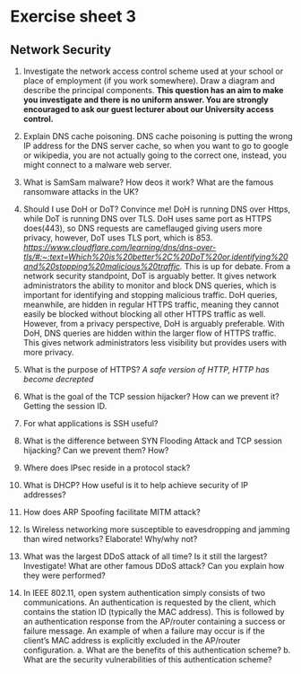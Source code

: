 # Exercise sheet 3

## Network Security

1. Investigate the network access control scheme used at your school or place of employment (if you work somewhere). Draw a diagram and describe the principal components. **This question has an aim to make you investigate and there is no uniform answer. You are strongly encouraged to ask our guest lecturer about our University access control.**

2. Explain DNS cache poisoning.
DNS cache poisoning is putting the wrong IP address for the DNS server cache, so when you want to go to google or wikipedia, you are not actually going to the correct one, instead, you might connect to a malware web server.
3. What is SamSam malware? How deos it work? What are the famous ransomware attacks in the UK?

4. Should I use DoH or DoT? Convince me!
DoH is running DNS over Https, while DoT is running DNS over TLS. DoH uses same port as HTTPS does(443), so DNS requests are cameflauged giving users more privacy, however, DoT uses TLS port, which is 853. 
*https://www.cloudflare.com/learning/dns/dns-over-tls/#:~:text=Which%20is%20better%2C%20DoT%20or,identifying%20and%20stopping%20malicious%20traffic.*
This is up for debate. From a network security standpoint, DoT is arguably better. It gives network administrators the ability to monitor and block DNS queries, which is important for identifying and stopping malicious traffic. DoH queries, meanwhile, are hidden in regular HTTPS traffic, meaning they cannot easily be blocked without blocking all other HTTPS traffic as well.
However, from a privacy perspective, DoH is arguably preferable. With DoH, DNS queries are hidden within the larger flow of HTTPS traffic. This gives network administrators less visibility but provides users with more privacy.
5. What is the purpose of HTTPS?
*A safe version of HTTP, HTTP has become decrepted*
6. What is the goal of the TCP session hijacker? How can we prevent it? 
Getting the session ID. 
7. For what applications is SSH useful?

8. What is the difference between SYN Flooding Attack and TCP session hijacking? Can we prevent them? How? 

10. Where does IPsec reside in a protocol stack?

11. What is DHCP? How useful is it to help achieve security of IP addresses?

12. How does ARP Spoofing facilitate MITM attack?  

13. Is Wireless networking more susceptible to eavesdropping and jamming than wired networks? Elaborate! Why/why not?

14. What was the largest DDoS attack of all time? Is it still the largest? Investigate! What are other famous DDoS attack? Can you explain how they were performed?

15. In IEEE 802.11, open system authentication simply consists of two communications. An authentication is requested by the client, which contains the station ID (typically the MAC address). This is followed by an authentication response from the AP/router containing a success or failure message. An example of when a failure may occur is if the client’s MAC address is explicitly excluded in the AP/router configuration.
a. What are the benefits of this authentication scheme?
b. What are the security vulnerabilities of this authentication scheme?
